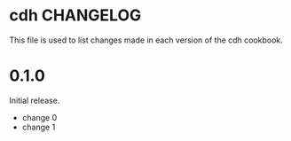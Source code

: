 # cdh CHANGELOG

This file is used to list changes made in each version of the cdh cookbook.

# 0.1.0

Initial release.

- change 0
- change 1

